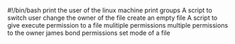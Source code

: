 #!/bin/bash
print the user of the linux machine
print groups
A script to switch user
change the owner of the file
create an empty file
A script to give execute permission to a file
mulitiple permissions
multiple permissions to the owner
james bond permissions
set mode of a file 
